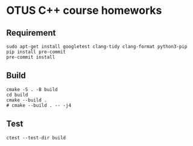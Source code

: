 # OTUS C++ course homeworks

## Requirement

```shell
sudo apt-get install googletest clang-tidy clang-format python3-pip
pip install pre-commit
pre-commit install
```

## Build

```shell
cmake -S . -B build
cd build
cmake --build .
# cmake --build . -- -j4
```

## Test

```shell
ctest --test-dir build
```

